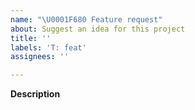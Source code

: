 ```yaml
---
name: "\U0001F680 Feature request"
about: Suggest an idea for this project
title: ''
labels: 'T: feat'
assignees: ''

---
```


<!--
Thanks for taking the time to file an issue!
Please select the component label (C: abc) this feature is related to from the right (if applicable).
-->

**Description**
<!-- A clear and concise description of the problem or missing capability and possibly its solution -->

